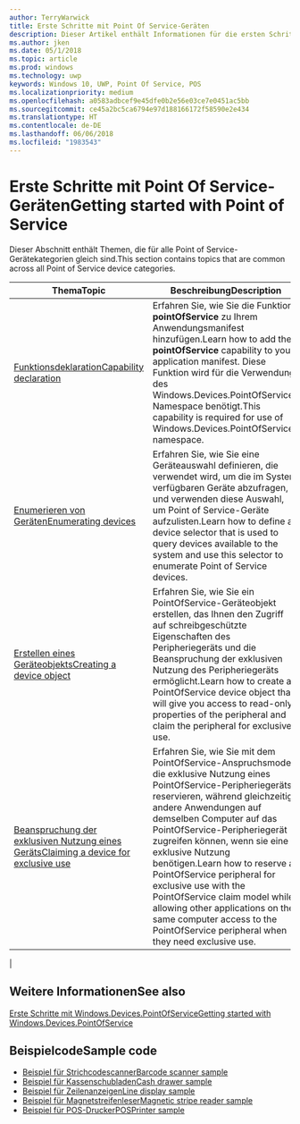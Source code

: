 ```yaml
---
author: TerryWarwick
title: Erste Schritte mit Point Of Service-Geräten
description: Dieser Artikel enthält Informationen für die ersten Schritte mit PointOfService-UWP-Apps.
ms.author: jken
ms.date: 05/1/2018
ms.topic: article
ms.prod: windows
ms.technology: uwp
keywords: Windows 10, UWP, Point Of Service, POS
ms.localizationpriority: medium
ms.openlocfilehash: a0583adbcef9e45dfe0b2e56e03ce7e0451ac5bb
ms.sourcegitcommit: ce45a2bc5ca6794e97d188166172f58590e2e434
ms.translationtype: HT
ms.contentlocale: de-DE
ms.lasthandoff: 06/06/2018
ms.locfileid: "1983543"
---
```

# <a name="getting-started-with-point-of-service"></a><span data-ttu-id="f3205-104">Erste Schritte mit Point Of Service-Geräten</span><span class="sxs-lookup"><span data-stu-id="f3205-104">Getting started with Point of Service</span></span>

<span data-ttu-id="f3205-105">Dieser Abschnitt enthält Themen, die für alle Point of Service-Gerätekategorien gleich sind.</span><span class="sxs-lookup"><span data-stu-id="f3205-105">This section contains topics that are common across all Point of Service device categories.</span></span>

|<span data-ttu-id="f3205-106">Thema</span><span class="sxs-lookup"><span data-stu-id="f3205-106">Topic</span></span> |<span data-ttu-id="f3205-107">Beschreibung</span><span class="sxs-lookup"><span data-stu-id="f3205-107">Description</span></span> |
|------|------------|
| [<span data-ttu-id="f3205-108">Funktionsdeklaration</span><span class="sxs-lookup"><span data-stu-id="f3205-108">Capability declaration</span></span>](pos-basics-capability.md)      | <span data-ttu-id="f3205-109">Erfahren Sie, wie Sie die Funktion **pointOfService** zu Ihrem Anwendungsmanifest hinzufügen.</span><span class="sxs-lookup"><span data-stu-id="f3205-109">Learn how to add the **pointOfService** capability to your application manifest.</span></span>  <span data-ttu-id="f3205-110">Diese Funktion wird für die Verwendung des Windows.Devices.PointOfService-Namespace benötigt.</span><span class="sxs-lookup"><span data-stu-id="f3205-110">This capability is required for use of Windows.Devices.PointOfService namespace.</span></span>  |
| [<span data-ttu-id="f3205-111">Enumerieren von Geräten</span><span class="sxs-lookup"><span data-stu-id="f3205-111">Enumerating devices</span></span>](pos-basics-enumerating.md)        | <span data-ttu-id="f3205-112">Erfahren Sie, wie Sie eine Geräteauswahl definieren, die verwendet wird, um die im System verfügbaren Geräte abzufragen, und verwenden diese Auswahl, um Point of Service-Geräte aufzulisten.</span><span class="sxs-lookup"><span data-stu-id="f3205-112">Learn how to define a device selector that is used to query devices available to the system and use this selector to enumerate Point of Service devices.</span></span>  |
| [<span data-ttu-id="f3205-113">Erstellen eines Geräteobjekts</span><span class="sxs-lookup"><span data-stu-id="f3205-113">Creating a device object</span></span>](pos-basics-deviceobject.md)  | <span data-ttu-id="f3205-114">Erfahren Sie, wie Sie ein PointOfService-Geräteobjekt erstellen, das Ihnen den Zugriff auf schreibgeschützte Eigenschaften des Peripheriegeräts und die Beanspruchung der exklusiven Nutzung des Peripheriegeräts ermöglicht.</span><span class="sxs-lookup"><span data-stu-id="f3205-114">Learn how to create a PointOfService device object that will give you access to read-only properties of the peripheral and claim the peripheral for exclusive use.</span></span> |
| [<span data-ttu-id="f3205-115">Beanspruchung der exklusiven Nutzung eines Geräts</span><span class="sxs-lookup"><span data-stu-id="f3205-115">Claiming a device for exclusive use</span></span> ](pos-basics-claim.md)  | <span data-ttu-id="f3205-116">Erfahren Sie, wie Sie mit dem PointOfService-Anspruchsmodell die exklusive Nutzung eines PointOfService-Peripheriegeräts reservieren, während gleichzeitig andere Anwendungen auf demselben Computer auf das PointOfService-Peripheriegerät zugreifen können, wenn sie eine exklusive Nutzung benötigen.</span><span class="sxs-lookup"><span data-stu-id="f3205-116">Learn how to reserve a PointOfService peripheral for exclusive use with the PointOfService claim model while allowing other applications on the same computer access to the PointOfService peripheral when they need exclusive use.</span></span>  |
|

## <a name="see-also"></a><span data-ttu-id="f3205-117">Weitere Informationen</span><span class="sxs-lookup"><span data-stu-id="f3205-117">See also</span></span>
[<span data-ttu-id="f3205-118">Erste Schritte mit Windows.Devices.PointOfService</span><span class="sxs-lookup"><span data-stu-id="f3205-118">Getting started with Windows.Devices.PointOfService</span></span>](pos-get-started.md)


## <a name="sample-code"></a><span data-ttu-id="f3205-119">Beispielcode</span><span class="sxs-lookup"><span data-stu-id="f3205-119">Sample code</span></span>
+ [<span data-ttu-id="f3205-120">Beispiel für Strichcodescanner</span><span class="sxs-lookup"><span data-stu-id="f3205-120">Barcode scanner sample</span></span>](https://github.com/Microsoft/Windows-universal-samples/tree/master/Samples/BarcodeScanner)
+ [<span data-ttu-id="f3205-121">Beispiel für Kassenschubladen</span><span class="sxs-lookup"><span data-stu-id="f3205-121">Cash drawer sample</span></span>]( https://github.com/Microsoft/Windows-universal-samples/tree/master/Samples/CashDrawer)
+ [<span data-ttu-id="f3205-122">Beispiel für Zeilenanzeigen</span><span class="sxs-lookup"><span data-stu-id="f3205-122">Line display sample</span></span>](https://github.com/Microsoft/Windows-universal-samples/tree/master/Samples/LineDisplay)
+ [<span data-ttu-id="f3205-123">Beispiel für Magnetstreifenleser</span><span class="sxs-lookup"><span data-stu-id="f3205-123">Magnetic stripe reader sample</span></span>](https://github.com/Microsoft/Windows-universal-samples/tree/master/Samples/MagneticStripeReader)
+ [<span data-ttu-id="f3205-124">Beispiel für POS-Drucker</span><span class="sxs-lookup"><span data-stu-id="f3205-124">POSPrinter sample</span></span>](https://github.com/Microsoft/Windows-universal-samples/tree/master/Samples/PosPrinter)

